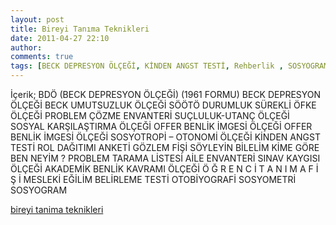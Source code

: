```yaml
---
layout: post
title: Bireyi Tanıma Teknikleri
date: 2011-04-27 22:10
author: 
comments: true
tags: [BECK DEPRESYON ÖLÇEĞİ, KİNDEN ANGST TESTİ, Rehberlik , SOSYOGRAM, SOSYOMETRİ]
---
```

İçerik;
BDÖ (BECK DEPRESYON ÖLÇEĞİ) (1961 FORMU)
BECK DEPRESYON ÖLÇEĞİ
BECK UMUTSUZLUK ÖLÇEĞİ
SÖÖTÖ
DURUMLUK SÜREKLİ ÖFKE ÖLÇEĞİ
PROBLEM ÇÖZME ENVANTERİ
SUÇLULUK-UTANÇ ÖLÇEĞİ
SOSYAL KARŞILAŞTIRMA ÖLÇEĞİ
OFFER BENLİK İMGESİ ÖLÇEĞİ
OFFER BENLİK İMGESİ ÖLÇEĞİ
SOSYOTROPİ – OTONOMİ ÖLÇEĞİ
KİNDEN ANGST TESTİ
ROL DAĞITIMI ANKETİ
GÖZLEM FİŞİ
SÖYLEYİN BİLELİM
KİME GÖRE BEN NEYİM ?
PROBLEM TARAMA LİSTESİ
AİLE ENVANTERİ
SINAV KAYGISI ÖLÇEĞİ
AKADEMİK BENLİK KAVRAMI ÖLÇEĞİ
Ö Ğ R E N C İ  T A N I M A  F İ Ş İ
MESLEKİ EĞİLİM BELİRLEME TESTİ
OTOBİYOGRAFİ
SOSYOMETRİ
SOSYOGRAM
<p class="not"><a href="http://www.egitimvaktim.com/dosyalar/2011/04/bireyitanimateknikleri.pdf">bireyi tanima teknikleri</a></p>
